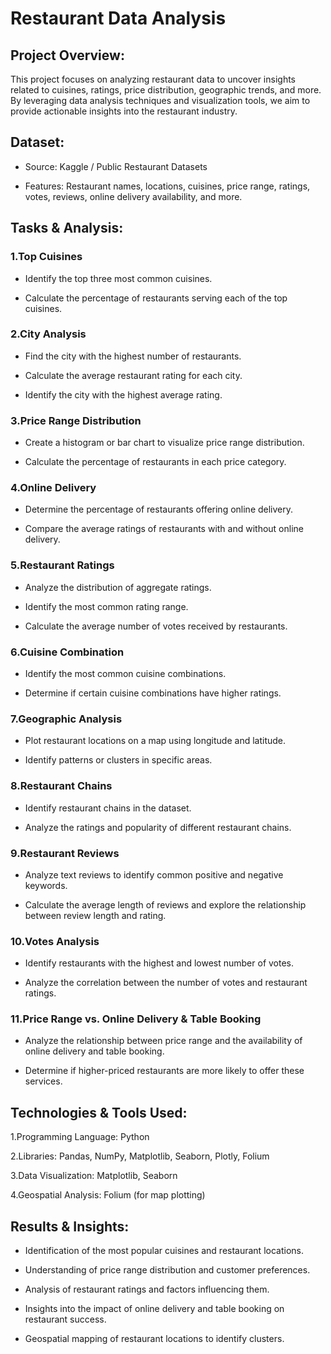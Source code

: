 # Restaurant Data Analysis

## Project Overview:

This project focuses on analyzing restaurant data to uncover insights related to cuisines, ratings, price distribution, geographic trends, and more. By leveraging data analysis techniques and visualization tools, we aim to provide actionable insights into the restaurant industry.

## Dataset:

- Source: Kaggle / Public Restaurant Datasets

- Features: Restaurant names, locations, cuisines, price range, ratings, votes, reviews, online delivery availability, and more.

## Tasks & Analysis:

### 1.Top Cuisines

- Identify the top three most common cuisines.

- Calculate the percentage of restaurants serving each of the top cuisines.

### 2.City Analysis

- Find the city with the highest number of restaurants.

- Calculate the average restaurant rating for each city.

- Identify the city with the highest average rating.

### 3.Price Range Distribution

- Create a histogram or bar chart to visualize price range distribution.

- Calculate the percentage of restaurants in each price category.

### 4.Online Delivery

- Determine the percentage of restaurants offering online delivery.

- Compare the average ratings of restaurants with and without online delivery.

### 5.Restaurant Ratings

- Analyze the distribution of aggregate ratings.

- Identify the most common rating range.

- Calculate the average number of votes received by restaurants.

### 6.Cuisine Combination

- Identify the most common cuisine combinations.

- Determine if certain cuisine combinations have higher ratings.

### 7.Geographic Analysis

- Plot restaurant locations on a map using longitude and latitude.

- Identify patterns or clusters in specific areas.

### 8.Restaurant Chains

- Identify restaurant chains in the dataset.

- Analyze the ratings and popularity of different restaurant chains.

### 9.Restaurant Reviews

- Analyze text reviews to identify common positive and negative keywords.

- Calculate the average length of reviews and explore the relationship between review length and rating.

### 10.Votes Analysis

- Identify restaurants with the highest and lowest number of votes.

- Analyze the correlation between the number of votes and restaurant ratings.

### 11.Price Range vs. Online Delivery & Table Booking

- Analyze the relationship between price range and the availability of online delivery and table booking.

- Determine if higher-priced restaurants are more likely to offer these services.

## Technologies & Tools Used:

1.Programming Language: Python

2.Libraries: Pandas, NumPy, Matplotlib, Seaborn, Plotly, Folium

3.Data Visualization: Matplotlib, Seaborn

4.Geospatial Analysis: Folium (for map plotting)

## Results & Insights:

- Identification of the most popular cuisines and restaurant locations.

- Understanding of price range distribution and customer preferences.

- Analysis of restaurant ratings and factors influencing them.

- Insights into the impact of online delivery and table booking on restaurant success.

- Geospatial mapping of restaurant locations to identify clusters.
